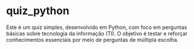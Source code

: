 # quiz_python
Este é um quiz simples, desenvolvido em Python, com foco em perguntas básicas sobre tecnologia da informação (TI). O objetivo é testar e reforçar conhecimentos essenciais por meio de perguntas de múltipla escolha.
